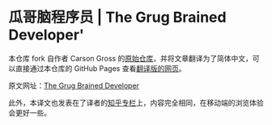 # 瓜哥脑程序员 | The Grug Brained Developer'
本仓库 fork 自作者 Carson Gross 的[原始仓库](https://github.com/bigskysoftware/grugbrain.dev)，并将文章翻译为了简体中文，可以直接通过本仓库的 GitHub Pages 查看[翻译版的网页](https://duolanda.github.io/grugbrain_zh/)。

原文网址：[The Grug Brained Developer](https://grugbrain.dev/)

此外，本译文也发表在了译者的[知乎专栏](https://zhuanlan.zhihu.com/p/1933684339385808241)上，内容完全相同，在移动端的浏览体验会更好一些。

